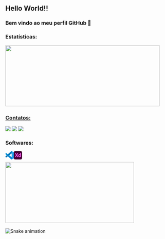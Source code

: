 ## Hello World!!
### Bem vindo ao meu perfil GitHub 👋

### Estatísticas:

<div>
  <a href="https://github.com/abner-bernal">
  <img height="190em" width="480em" src="http://github-readme-streak-stats.herokuapp.com?user=abner-bernal&hide_border=true&locale=pt-br&date_format=j%2Fn%5B%2FY%5D&fire=E4405F&background=1F252D&stroke=808080&ring=FF8BA1&currStreakNum=FFFFFF&currStreakLabel=FFFFFF&sideNums=FFFFFF&sideLabels=FFFFFF&dates=AAAAAA"/>

</div>
  
### Contatos:

<div>
  <a href="https://www.linkedin.com/in/abner-bernal/" target="_blank"><img src="https://img.shields.io/badge/-LinkedIn-%230077B5?style=for-the-badge&logo=linkedin&logoColor=white" target="_blank"></a>
  <a href="https://www.instagram.com/abnerbernall/" target="_blank"><img src="https://img.shields.io/badge/-Instagram-%23E4405F?style=for-the-badge&logo=instagram&logoColor=white" target="_blank"></a>
  <a href="mailto:abner_bernal@outlook.com"><img src="https://img.shields.io/badge/Microsoft_Outlook-0078D4?style=for-the-badge&logo=microsoft-outlook&logoColor=white"></a>
</div>

### Softwares:

<img align="left" alt="Visual Studio Code" width="26px" src="https://raw.githubusercontent.com/github/explore/80688e429a7d4ef2fca1e82350fe8e3517d3494d/topics/visual-studio-code/visual-studio-code.png" />
<a href="https://www.adobe.com/products/xd.html" target="_blank"> <img align="left" alt="XD" width="26px" src="https://github.com/Aakarsh-B/trying-repos/blob/master/adobexd.png?raw=true"/> </a> 

<br />
<br />

  <img height="190em" width="400em" src="https://github-readme-stats.vercel.app/api/top-langs/?username=abner-bernal&layout=compact&langs_count=7&hide_border=true&bg_color=1F252DFF&title_color=fff&text_color=fff&locale=pt-br"/>

![Snake animation](https://github.com/abner-bernal/abner-bernal/blob/output/github-contribution-grid-snake.svg)

<!--
**abner-bernal/abner-bernal** is a ✨ _special_ ✨ repository because its `README.md` (this file) appears on your GitHub profile.

Here are some ideas to get you started:

- 🔭 I’m currently working on ...
- 🌱 I’m currently learning ...
- 👯 I’m looking to collaborate on ...
- 🤔 I’m looking for help with ...
- 💬 Ask me about ...
- 📫 How to reach me: ...
- 😄 Pronouns: ...
- ⚡ Fun fact: ...
-->
